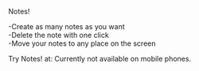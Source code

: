 Notes!

-Create as many notes as you want<br/>
-Delete the note with one click<br/>
-Move your notes to any place on the screen<br/>

Try Notes! at:
Currently not available on mobile phones.
